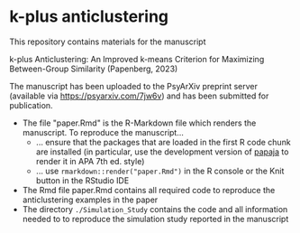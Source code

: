 # k-plus anticlustering

This repository contains materials for the manuscript

k-plus Anticlustering: An Improved k-means Criterion for Maximizing Between-Group Similarity (Papenberg, 2023)

The manuscript has been uploaded to the PsyArXiv preprint server (available via https://psyarxiv.com/7jw6v) and has been submitted for publication.

- The file "paper.Rmd" is the R-Markdown file which renders the manuscript. To reproduce the manuscript...
  * ... ensure that the packages that are loaded in the first R code chunk are installed (in particular, use the development version of [papaja](https://github.com/crsh/papaja) to render it in APA 7th ed. style)
  * ... use `rmarkdown::render("paper.Rmd")` in the R console or the Knit button in the RStudio IDE
- The Rmd file paper.Rmd contains all required code to reproduce the anticlustering examples in the paper
- The directory `./Simulation_Study` contains the code and all information needed to to reproduce the simulation study reported in the manuscript
